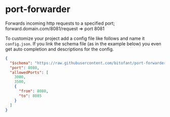 # port-forwarder
Forwards incoming http requests to a specified port; forward.domain.com/8081/request => port 8081

To customize your project add a config file like follows and name it `config.json`. If you link the schema file (as in the example below) you even get auto completion and descriptions for the config.
```JSON
{
  "$schema": "https://raw.githubusercontent.com/bitofant/port-forwarder/master/config-schema.json",
  "port": 8080,
  "allowedPorts": [
    3000,
    3500,
    {
      "from": 8080,
      "to": 8085
    }
  ]
}
```